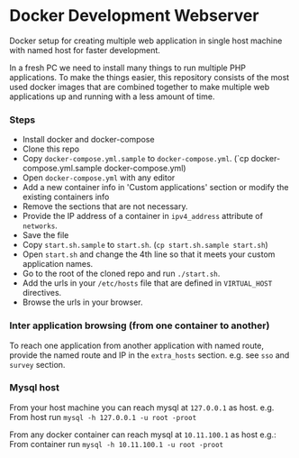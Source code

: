 # Docker Development Webserver
Docker setup for creating multiple web application in single host machine with named host for faster development.

In a fresh PC we need to install many things to run multiple PHP applications. To make the things easier,
this repository consists of the most used docker images that are combined together to make multiple web applications
up and running with a less amount of time.

### Steps
* Install docker and docker-compose
* Clone this repo
* Copy `docker-compose.yml.sample` to `docker-compose.yml`. (`cp docker-compose.yml.sample docker-compose.yml)
* Open `docker-compose.yml` with any editor
* Add a new container info in 'Custom applications' section or modify the existing containers info
* Remove the sections that are not necessary.
* Provide the IP address of a container in `ipv4_address` attribute of `networks`.
* Save the file
* Copy `start.sh.sample` to `start.sh`. (`cp start.sh.sample start.sh`)
* Open `start.sh` and change the 4th line so that it meets your custom application names.
* Go to the root of the cloned repo and run `./start.sh`.
* Add the urls in your `/etc/hosts` file that are defined in `VIRTUAL_HOST` directives.
* Browse the urls in your browser.

### Inter application browsing (from one container to another)
To reach one application from another application with named route,
provide the named route and IP in the `extra_hosts` section.
e.g. see `sso` and `survey` section.

### Mysql host
From your host machine you can reach mysql at `127.0.0.1` as host.
e.g. From host run `mysql -h 127.0.0.1 -u root -proot`

From any docker container can reach mysql at `10.11.100.1` as host
e.g.: From container run `mysql -h 10.11.100.1 -u root -proot`
